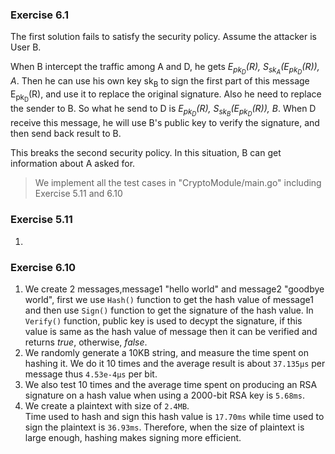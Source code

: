 ### Exercise 6.1

The first solution fails to satisfy the security policy. Assume the attacker is User B. 

When B intercept the traffic among A and D, he gets *E<sub>pk<sub>D</sub></sub>(R), S<sub>sk<sub>A</sub></sub>(E<sub>pk<sub>D</sub></sub>(R)), A*. Then he can use his own key sk<sub>B</sub> to sign the first part of this message E<sub>pk<sub>D</sub></sub>(R), and use it to replace the original signature. Also he need to replace the sender to B. So what he send to D is  *E<sub>pk<sub>D</sub></sub>(R), S<sub>sk<sub>B</sub></sub>(E<sub>pk<sub>D</sub></sub>(R)), B*. When D receive this message, he will use B's public key to verify the signature, and then send back result to B. 

This breaks the second security policy. In this situation, B can get information about A asked for.


> We implement all the test cases in "CryptoModule/main.go" including Exercise 5.11 and 6.10
### Exercise 5.11
1. 

### Exercise 6.10
1. We create 2 messages,message1 "hello world" and message2 "goodbye world", first we use `Hash()` function to get the hash value of message1 and then use `Sign()` function to get the signature of the hash value. In `Verify()` function, public key is used to decypt the signature, if this value is same as the hash value of message then it can be verified and returns *true*, otherwise, *false*.   
2. We randomly generate a 10KB string, and measure the time spent on hashing it. We do it 10 times and the average result is about `37.135μs` per message thus `4.53e-4μs` per bit.  
3. We also test 10 times and the average time spent on producing an RSA signature on a hash value when using a  2000-bit RSA key is `5.68ms`.  
4. We create a plaintext with size of `2.4MB`.  
Time used to hash and sign this hash value is `17.70ms` while time used to sign the plaintext is `36.93ms`. Therefore, when the size of plaintext is large enough, hashing makes signing more efficient.



